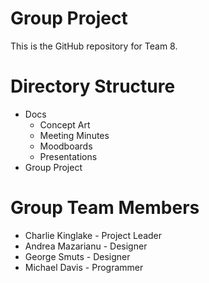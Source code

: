# Group Project
This is the GitHub repository for Team 8.

# Directory Structure
- Docs
  - Concept Art
  - Meeting Minutes
  - Moodboards
  - Presentations
- Group Project

# Group Team Members
* Charlie Kinglake - Project Leader
* Andrea Mazarianu - Designer
* George Smuts - Designer
* Michael Davis - Programmer

